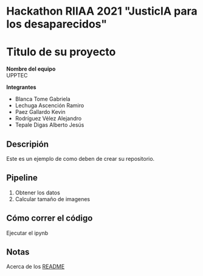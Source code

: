 # Hackathon RIIAA 2021 "JusticIA para los desaparecidos"
# Titulo de su proyecto

**Nombre del equipo**  
UPPTEC

**Integrantes**
* Blanca Tome Gabriela
* Lechuga Ascención Ramiro
* Paez Gallardo Kevin
* Rodríguez Vélez Alejandro
* Tepale Digas Alberto Jesús 

## Descripión
Este es un ejemplo de como deben de crear su repositorio.


## Pipeline
1. Obtener los datos
2. Calcular tamaño de imagenes

## Cómo correr el código
Ejecutar el ipynb

## Notas
Acerca de los [README](https://docs.github.com/en/github/creating-cloning-and-archiving-repositories/creating-a-repository-on-github/about-readmes)

